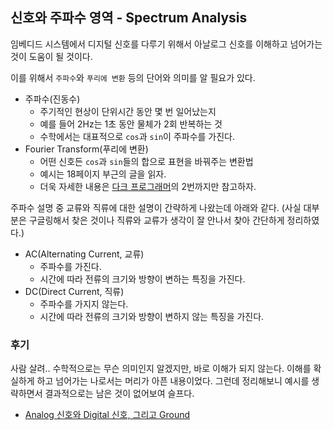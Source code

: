 ## 신호와 주파수 영역 - Spectrum Analysis

임베디드 시스템에서 디지털 신호를 다루기 위해서 아날로그 신호를 이해하고 넘어가는 것이 도움이 될 것이다.

이를 위해서 `주파수`와 `푸리에 변환` 등의 단어와 의미를 알 필요가 있다.

- 주파수(진동수)
  - 주기적인 현상이 단위시간 동안 몇 번 일어났는지
  - 예를 들어 2Hz는 1초 동안 물체가 2회 반복하는 것
  - 수학에서는 대표적으로 `cos`과 `sin`이 주파수를 가진다.
- Fourier Transform(푸리에 변환)
  - 어떤 신호든 `cos`과 `sin`들의 합으로 표현을 바꿔주는 변환법
  - 예시는 18페이지 부근의 글을 읽자.
  - 더욱 자세한 내용은 [다크 프로그래머](https://darkpgmr.tistory.com/171)의 2번까지만 참고하자.

주파수 설명 중 교류와 직류에 대한 설명이 간략하게 나왔는데 아래와 같다. (사실 대부분은 구글링해서 찾은 것이나 직류와 교류가 생각이 잘 안나서 찾아 간단하게 정리하였다.)

- AC(Alternating Current, 교류)
  - 주파수를 가진다.
  - 시간에 따라 전류의 크기와 방향이 변하는 특징을 가진다.
- DC(Direct Current, 직류)
  - 주파수를 가지지 않는다.
  - 시간에 따라 전류의 크기와 방향이 변하지 않는 특징을 가진다.

### 후기

사람 살려.. 수학적으로는 무슨 의미인지 알겠지만, 바로 이해가 되지 않는다. 이해를 확실하게 하고 넘어가는 나로서는 머리가 아픈 내용이었다. 그런데 정리해보니 예시를 생략하면서 결과적으로는 남은 것이 없어보여 슬프다.

- [Analog 신호와 Digital 신호, 그리고 Ground](./3.md)
